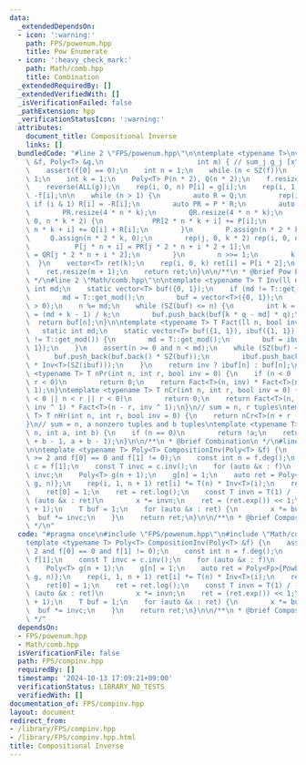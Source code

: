 ```yaml
---
data:
  _extendedDependsOn:
  - icon: ':warning:'
    path: FPS/powenum.hpp
    title: Pow Enumerate
  - icon: ':heavy_check_mark:'
    path: Math/comb.hpp
    title: Combination
  _extendedRequiredBy: []
  _extendedVerifiedWith: []
  _isVerificationFailed: false
  _pathExtension: hpp
  _verificationStatusIcon: ':warning:'
  attributes:
    document_title: Compositional Inverse
    links: []
  bundledCode: "#line 2 \"FPS/powenum.hpp\"\n\ntemplate <typename T>\nvector<T> PowEnumerate(Poly<T>\
    \ &f, Poly<T> &g,\n                       int m) { // sum_j g_j [x^j] f^i (i=0..m)\n\
    \    assert(f[0] == 0);\n    int n = 1;\n    while (n < SZ(f))\n        n <<=\
    \ 1;\n    int k = 1;\n    Poly<T> P(n * 2), Q(n * 2);\n    f.resize(n);\n    g.resize(n);\n\
    \    reverse(ALL(g));\n    rep(i, 0, n) P[i] = g[i];\n    rep(i, 1, n) Q[i] =\
    \ -f[i];\n\n    while (n > 1) {\n        auto R = Q;\n        rep(i, 0, SZ(R))\
    \ if (i & 1) R[i] = -R[i];\n        auto PR = P * R;\n        auto QR = Q * R;\n\
    \        PR.resize(4 * n * k);\n        QR.resize(4 * n * k);\n        rep(i,\
    \ 0, n * k * 2) {\n            PR[2 * n * k + i] += P[i];\n            QR[2 *\
    \ n * k + i] += Q[i] + R[i];\n        }\n        P.assign(n * 2 * k, 0);\n   \
    \     Q.assign(n * 2 * k, 0);\n        rep(j, 0, k * 2) rep(i, 0, n / 2) {\n \
    \           P[j * n + i] = PR[j * 2 * n + i * 2 + 1];\n            Q[j * n + i]\
    \ = QR[j * 2 * n + i * 2];\n        }\n        n >>= 1;\n        k <<= 1;\n  \
    \  }\n    vector<T> ret(k);\n    rep(i, 0, k) ret[i] = P[i * 2];\n    reverse(ALL(ret));\n\
    \    ret.resize(m + 1);\n    return ret;\n}\n\n/**\n * @brief Pow Enumerate\n\
    \ */\n#line 2 \"Math/comb.hpp\"\n\ntemplate <typename T> T Inv(ll n) {\n    static\
    \ int md;\n    static vector<T> buf({0, 1});\n    if (md != T::get_mod()) {\n\
    \        md = T::get_mod();\n        buf = vector<T>({0, 1});\n    }\n    assert(n\
    \ > 0);\n    n %= md;\n    while (SZ(buf) <= n) {\n        int k = SZ(buf), q\
    \ = (md + k - 1) / k;\n        buf.push_back(buf[k * q - md] * q);\n    }\n  \
    \  return buf[n];\n}\n\ntemplate <typename T> T Fact(ll n, bool inv = 0) {\n \
    \   static int md;\n    static vector<T> buf({1, 1}), ibuf({1, 1});\n    if (md\
    \ != T::get_mod()) {\n        md = T::get_mod();\n        buf = ibuf = vector<T>({1,\
    \ 1});\n    }\n    assert(n >= 0 and n < md);\n    while (SZ(buf) <= n) {\n  \
    \      buf.push_back(buf.back() * SZ(buf));\n        ibuf.push_back(ibuf.back()\
    \ * Inv<T>(SZ(ibuf)));\n    }\n    return inv ? ibuf[n] : buf[n];\n}\n\ntemplate\
    \ <typename T> T nPr(int n, int r, bool inv = 0) {\n    if (n < 0 || n < r ||\
    \ r < 0)\n        return 0;\n    return Fact<T>(n, inv) * Fact<T>(n - r, inv ^\
    \ 1);\n}\ntemplate <typename T> T nCr(int n, int r, bool inv = 0) {\n    if (n\
    \ < 0 || n < r || r < 0)\n        return 0;\n    return Fact<T>(n, inv) * Fact<T>(r,\
    \ inv ^ 1) * Fact<T>(n - r, inv ^ 1);\n}\n// sum = n, r tuples\ntemplate <typename\
    \ T> T nHr(int n, int r, bool inv = 0) {\n    return nCr<T>(n + r - 1, r, inv);\n\
    }\n// sum = n, a nonzero tuples and b tuples\ntemplate <typename T> T choose(int\
    \ n, int a, int b) {\n    if (n == 0)\n        return !a;\n    return nCr<T>(n\
    \ + b - 1, a + b - 1);\n}\n\n/**\n * @brief Combination\n */\n#line 4 \"FPS/compinv.hpp\"\
    \n\ntemplate <typename T> Poly<T> CompositionInv(Poly<T> &f) {\n    assert(SZ(f)\
    \ >= 2 and f[0] == 0 and f[1] != 0);\n    const int n = f.deg();\n    const T\
    \ c = f[1];\n    const T invc = c.inv();\n    for (auto &x : f)\n        x *=\
    \ invc;\n    Poly<T> g(n + 1);\n    g[n] = 1;\n    auto ret = Poly<Fp>{PowEnumerate(f,\
    \ g, n)};\n    rep(i, 1, n + 1) ret[i] *= T(n) * Inv<T>(i);\n    reverse(ALL(ret));\n\
    \    ret[0] = 1;\n    ret = ret.log();\n    const T invn = T(1) / -n;\n    for\
    \ (auto &x : ret)\n        x *= invn;\n    ret = (ret.exp()) << 1;\n    ret.resize(n\
    \ + 1);\n    T buf = 1;\n    for (auto &x : ret) {\n        x *= buf;\n      \
    \  buf *= invc;\n    }\n    return ret;\n}\n\n/**\n * @brief Compositional Inverse\n\
    \ */\n"
  code: "#pragma once\n#include \"FPS/powenum.hpp\"\n#include \"Math/comb.hpp\"\n\n\
    template <typename T> Poly<T> CompositionInv(Poly<T> &f) {\n    assert(SZ(f) >=\
    \ 2 and f[0] == 0 and f[1] != 0);\n    const int n = f.deg();\n    const T c =\
    \ f[1];\n    const T invc = c.inv();\n    for (auto &x : f)\n        x *= invc;\n\
    \    Poly<T> g(n + 1);\n    g[n] = 1;\n    auto ret = Poly<Fp>{PowEnumerate(f,\
    \ g, n)};\n    rep(i, 1, n + 1) ret[i] *= T(n) * Inv<T>(i);\n    reverse(ALL(ret));\n\
    \    ret[0] = 1;\n    ret = ret.log();\n    const T invn = T(1) / -n;\n    for\
    \ (auto &x : ret)\n        x *= invn;\n    ret = (ret.exp()) << 1;\n    ret.resize(n\
    \ + 1);\n    T buf = 1;\n    for (auto &x : ret) {\n        x *= buf;\n      \
    \  buf *= invc;\n    }\n    return ret;\n}\n\n/**\n * @brief Compositional Inverse\n\
    \ */"
  dependsOn:
  - FPS/powenum.hpp
  - Math/comb.hpp
  isVerificationFile: false
  path: FPS/compinv.hpp
  requiredBy: []
  timestamp: '2024-10-13 17:09:21+09:00'
  verificationStatus: LIBRARY_NO_TESTS
  verifiedWith: []
documentation_of: FPS/compinv.hpp
layout: document
redirect_from:
- /library/FPS/compinv.hpp
- /library/FPS/compinv.hpp.html
title: Compositional Inverse
---
```

